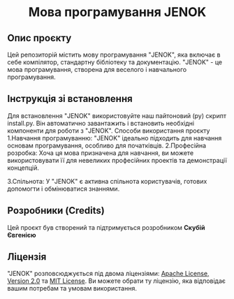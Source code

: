 <h1 align="center">Мова програмування JENOK</h1>
<h2>Опис проєкту</h2>
Цей репозиторій містить мову програмування "JENOK", 
яка включає в себе компілятор, стандартну бібліотеку та документацію. 
"JENOK" - це мова програмування, створена для веселого і навчального програмування.
<h2>Інструкція зі встановлення</h2>
Для встановлення "JENOK" використовуйте наш пайтоновий (py) скрипт install.py. 
Він автоматично завантажить і встановить необхідні компоненти для роботи з "JENOK".
Способи використання проєкту</h2>
1.Навчання програмуванню: "JENOK" ідеально підходить для навчання основам програмування, особливо для початківців.
2.Професійна розробка: Хоча ця мова призначена для навчання, ви можете використовувати її для невеликих професійних проектів та демонстрації концепцій.

3.Спільнота: У "JENOK" є активна спільнота користувачів, готових допомогти і обмінюватися знаннями.
<h2>Розробники (Credits)</h2>
Цей проєкт був створений та підтримується розробником <b>Скубій Євгенією</b>
<h2>Ліцензія</h2>
"JENOK" розповсюджується під двома ліцензіями: <a href="https://www.apache.org/licenses/LICENSE-2.0">Apache License, Version 2.0</a> та <a href="https://opensource.org/license/mit/">MIT License</a>. Ви можете обрати ту ліцензію, яка відповідає вашим потребам та умовам використання.
